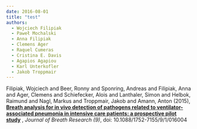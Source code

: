 ```yaml
---
date: 2016-08-01
title: "test"
authors: 
  - Wojciech Filipiak
  - Paweł Mochalski
  - Anna Filipiak
  - Clemens Ager
  - Raquel Cumeras
  - Cristina E. Davis
  - Agapios Agapiou
  - Karl Unterkofler
  - Jakob Troppmair
---
```


Filipiak, Wojciech and Beer, Ronny and Sponring, Andreas and Filipiak, Anna and Ager, Clemens and Schiefecker, Alois and Lanthaler, Simon and Helbok, Raimund and Nagl, Markus and Troppmair, Jakob and Amann, Anton (2015), 
**[Breath analysis for in vivo detection of pathogens related to ventilator-associated pneumonia in intensive care patients: a prospective pilot study](http://stacks.iop.org/1752-7163/9/i=1/a=016004?key=crossref.798f068dedadbc97df4cca8b842a921c)** ,
*Journal of Breath Research (9)*,
doi: 10.1088/1752-7155/9/1/016004


